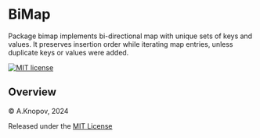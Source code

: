 # BiMap

Package bimap implements bi-directional map with unique sets of keys and values. It preserves insertion order while iterating map entries, unless duplicate keys or values were added.

[![MIT license](https://img.shields.io/badge/license-MIT-brightgreen.svg)](https://opensource.org/licenses/MIT)

## Overview


© A.Knopov, 2024

Released under the [MIT License](https://github.com/go-gorm/gorm/blob/master/LICENSE)